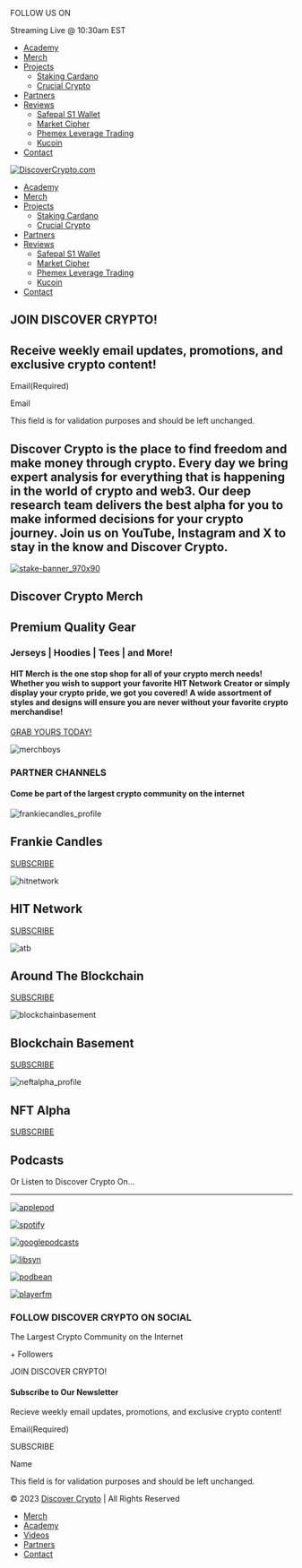 FOLLOW US ON[](https://www.instagram.com/bitboy_crypto/ "Follow Us On Instagram")[](https://www.youtube.com/@DiscoverCrypto_ "Watch Us On YouTube")[](https://www.facebook.com/DiscoverCryptoChannel "Follow Us On Facebook")[](https://twitter.com/DiscoverCrypto_ "Follow Us On Twitter")[](https://www.tiktok.com/@discovercrypto_ "View Us On TikTok")[](https://www.threads.net/@bitboy_crypto "View Us On Threads")[](https://discord.gg/bitlab "View Us On Discord")

Streaming Live @ 10:30am EST

* [Academy](http://bitlabacademy.com/)
* [Merch](https://www.hitmerch.com/)
* [Projects](#)
    * [Staking Cardano](https://discovercrypto.live/staking/cardano/)
    * [Crucial Crypto](https://crucialcrypto.io/)
* [Partners](https://discovercrypto.live/partners/)
* [Reviews](#)
    * [Safepal S1 Wallet](https://discovercrypto.live/review/safepal/)
    * [Market Cipher](https://discovercrypto.live/review/market-cipher/)
    * [Phemex Leverage Trading](https://discovercrypto.live/review/phemex/)
    * [Kucoin](https://discovercrypto.live/review/kucoin-excahnge/)
* [Contact](https://discovercrypto.live/contact/)

[![DiscoverCrypto.com](http://discovercrypto.live/wp-content/uploads/2023/09/discovercrypto-white.png "DiscoverCrypto.com")](https://discovercrypto.live/ "Discover Crypto")

* [Academy](http://bitlabacademy.com/)
* [Merch](https://www.hitmerch.com/)
* [Projects](#)
    * [Staking Cardano](https://discovercrypto.live/staking/cardano/)
    * [Crucial Crypto](https://crucialcrypto.io/)
* [Partners](https://discovercrypto.live/partners/)
* [Reviews](#)
    * [Safepal S1 Wallet](https://discovercrypto.live/review/safepal/)
    * [Market Cipher](https://discovercrypto.live/review/market-cipher/)
    * [Phemex Leverage Trading](https://discovercrypto.live/review/phemex/)
    * [Kucoin](https://discovercrypto.live/review/kucoin-excahnge/)
* [Contact](https://discovercrypto.live/contact/)

JOIN DISCOVER CRYPTO!
---------------------

Receive weekly email updates, promotions, and exclusive crypto content!
-----------------------------------------------------------------------

Email(Required)

Email

This field is for validation purposes and should be left unchanged.

          

Discover Crypto is the place to find freedom and make money through crypto. Every day we bring expert analysis for everything that is happening in the world of crypto and web3. Our deep research team delivers the best alpha for you to make informed decisions for your crypto journey. Join us on YouTube, Instagram and X to stay in the know and Discover Crypto.
------------------------------------------------------------------------------------------------------------------------------------------------------------------------------------------------------------------------------------------------------------------------------------------------------------------------------------------------------------------------

[![](https://discovercrypto.live/wp-content/uploads/2023/03/stake-banner_970x90.gif "stake-banner_970x90")](https://stake.com/?c=BitBoy)

Discover Crypto Merch
---------------------

Premium Quality Gear
--------------------

### Jerseys | Hoodies | Tees | and More!

#### HIT Merch is the one stop shop for all of your crypto merch needs! Whether you wish to support your favorite HIT Network Creator or simply display your crypto pride, we got you covered! A wide assortment of styles and designs will ensure you are never without your favorite crypto merchandise!

[GRAB YOURS TODAY!](https://www.hitmerch.com/ "About Us")

![](https://discovercrypto.live/wp-content/uploads/2023/09/merchboys.png "merchboys")

### PARTNER CHANNELS

#### Come be part of the largest crypto community on the internet

![](https://discovercrypto.live/wp-content/uploads/2022/07/frankiecandles_profile.jpeg "frankiecandles_profile")

Frankie Candles
---------------

[SUBSCRIBE](https://www.youtube.com/channel/UCWFYVFd4RkiDecuix04qbQA?sub_confirmation=1)

![](https://discovercrypto.live/wp-content/uploads/2022/07/hitnetwork.jpeg "hitnetwork")

HIT Network
-----------

[SUBSCRIBE](https://www.youtube.com/channel/UCKuqgP4hJjZOOkFxf6jf21w?sub_confirmation=1)

![](https://discovercrypto.live/wp-content/uploads/2022/12/atb.jpg "atb")

Around The Blockchain
---------------------

[SUBSCRIBE](https://www.youtube.com/channel/UCks5v9rXhBWcN39EzJEhIvg?sub_confirmation=1)

![](https://discovercrypto.live/wp-content/uploads/2022/12/blockchainbasement.jpg "blockchainbasement")

Blockchain Basement
-------------------

[SUBSCRIBE](https://www.youtube.com/channel/UCB8sMtMOYVY_m6jYZcnQdUA?sub_confirmation=1)

![](https://discovercrypto.live/wp-content/uploads/2022/07/neftalpha_profile.jpeg "neftalpha_profile")

NFT Alpha
---------

[SUBSCRIBE](https://www.youtube.com/channel/UC9j3g3xxcoGg5COyN1-F2Eg?sub_confirmation=1)

Podcasts
--------

Or Listen to Discover Crypto On…


------------------------------------

[![](https://discovercrypto.live/wp-content/uploads/2022/06/applepod.png "applepod")](https://podcasts.apple.com/us/podcast/the-bitboy-crypto-podcast/id1554097435)

[![](https://discovercrypto.live/wp-content/uploads/2022/06/spotify.png "spotify")](https://open.spotify.com/show/3fVsAvmfcWrcOgrXdACJAF)

[![](https://discovercrypto.live/wp-content/uploads/2022/06/googlepodcasts.png "googlepodcasts")](https://podcasts.google.com/feed/aHR0cHM6Ly9iaXRib3ljcnlwdG8ubGlic3luLmNvbS9yc3M?sa=X&ved=0CAMQ4aUDahcKEwj4uvWn0_HvAhUAAAAAHQAAAAAQAQ&hl=en)

[![](https://discovercrypto.live/wp-content/uploads/2022/06/libsyn.png "libsyn")](https://bitboycrypto.libsyn.com/website)

[![](https://discovercrypto.live/wp-content/uploads/2022/06/podbean.png "podbean")](https://www.podbean.com/podcast-detail/cbhwh-199b81/The-Bitboy-Crypto-Podcast)

[![](https://discovercrypto.live/wp-content/uploads/2022/06/playerfm.png "playerfm")](https://player.fm/series/the-bitboy-crypto-podcast)

  

 

### FOLLOW DISCOVER CRYPTO ON SOCIAL

The Largest Crypto Community on the Internet

[](https://www.instagram.com/bitboy_crypto/ "Follow Us On Instagram")[](https://www.youtube.com/@DiscoverCrypto_ "Watch Us On YouTube")[](https://www.facebook.com/DiscoverCryptoChannel "Follow Us On Facebook")[](https://twitter.com/DiscoverCrypto_ "Follow Us On Twitter")[](https://www.tiktok.com/@discovercrypto_ "View Us On TikTok")[](https://www.threads.net/@bitboy_crypto "View Us On Threads")[](https://discord.gg/bitlab "View Us On Discord")

\+ Followers

JOIN DISCOVER CRYPTO!

#### Subscribe to Our Newsletter

Recieve weekly email updates, promotions, and exclusive crypto content!

Email(Required)

SUBSCRIBE

Name

This field is for validation purposes and should be left unchanged.

          

© 2023 [Discover Crypto](http://discovercrypto.live/) | All Rights Reserved

* [Merch](https://www.hitmerch.com/)
* [Academy](http://bitlabacademy.com/)
* [Videos](https://www.youtube.com/channel/UCjemQfjaXAzA-95RKoy9n_g)
* [Partners](https://discovercrypto.live/partners/)
* [Contact](https://discovercrypto.live/contact/)